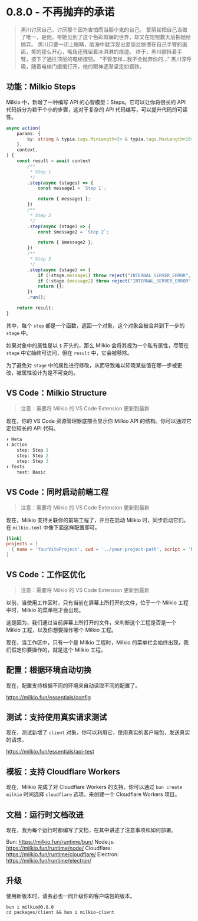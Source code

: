 # 0.8.0 - 不再抛弃的承诺

> 黑川讨厌自己，讨厌那个因为害怕而当胆小鬼的自己。
> 爱丽丝把自己当做了唯一，是他，带她见到了这个色彩斑斓的世界，却又在短短数天后把她给抛弃。
> 黑川只要一闭上眼睛，脑海中就浮现出爱丽丝依偎在自己手臂的画面，笑的那么开心，嘴角还残留着冰淇淋的痕迹。
> 终于，黑川颤抖着手臂，按下了通往顶层的电梯按钮。
> “不管怎样…我不会抛弃你的…” 黑川深呼吸，随着电梯门缓缓打开，他的眼神逐渐坚定如钢铁。

## 功能：Milkio Steps

Milkio 中，新增了一种编写 API 的心智模型：Steps。它可以让你将很长的 API 代码拆分为若干个小的步骤，这对于复杂的 API 代码编写，可以提升代码的可读性。

```ts
async action(
	params: {
		by: string & typia.tags.MinLength<2> & typia.tags.MaxLength<16>;
	},
	context,
) {
	const result = await context
		/**
		 * Step 1
		 */
		.step(async (stages) => {
			const message1 = `Step 1`;

			return { message1 };
		})
		/**
		 * Step 2
		 */
		.step(async (stage) => {
			const $message2 = `Step 2`;

			return { $message2 };
		})
		/**
		 * Step 3
		 */
		.step(async (stage) => {
			if (!stage.message1) throw reject("INTERNAL_SERVER_ERROR", undefined);
			if (!stage.$message2) throw reject("INTERNAL_SERVER_ERROR", undefined);
			return {};
		})
		.run();

	return result;
}
```

其中，每个 `step` 都是一个函数，返回一个对象，这个对象会被合并到下一步的 `stage` 中。

如果对象中的属性是以 `$` 开头的，那么 Milkio 会将其视为一个私有属性，尽管在 `stage` 中它始终可访问，但在 `result` 中，它会被移除。

为了避免对 `stage` 中的属性进行修改，从而导致难以知晓某些值在哪一步被更改，被属性设计为是不可变的。

## VS Code：Milkio Structure

> 注意：需要将 Milkio 的 VS Code Extension 更新到最新

现在，你的 VS Code 资源管理器底部会显示你 Milkio  API 的结构。你可以通过它定位较长的 API 代码。

```ts
⬇️ Meta
⬇️ Action
	step: Step 1
	step: Step 2
	step: Step 3
⬇️ Tests
	test: Basic
```

## VS Code：同时启动前端工程

> 注意：需要将 Milkio 的 VS Code Extension 更新到最新

现在，Milkio 支持关联你的前端工程了，并且在启动 Milkio 时，同步启动它们。在 `milkio.toml` 中像下面这样配置即可。

```toml
[link]
projects = [
  { name = 'YourViteProject', cwd = '../your-project-path', script = 'bun run dev' },
]
```

## VS Code：工作区优化

> 注意：需要将 Milkio 的 VS Code Extension 更新到最新

以前，当使用工作区时，只有当前在屏幕上所打开的文件，位于一个 Milkio 工程中时，Milkio 的菜单栏才会出现。

这是因为，我们通过当前屏幕上所打开的文件，来判断这个工程是否是一个 Milkio 工程，以及你想要操作哪个 Milkio 工程。

现在，当工作区中，只有一个是 Milkio 工程时，Milkio 的菜单栏会始终出现，我们假定你要操作的，就是这个 Milkio 工程。

## 配置：根据环境自动切换

现在，配置支持根据不同的环境来自动读取不同的配置了。

https://milkio.fun/essentials/config

## 测试：支持使用真实请求测试

现在，测试新增了 `client` 对象，你可以利用它，使用真实的客户端包，发送真实的请求。

https://milkio.fun/essentials/api-test

## 模板：支持 Cloudflare Workers

现在，Milkio 完成了对 Cloudflare Workers 的支持，你可以通过 `bun create milkio` 时间选择 `cloudflare` 选项，来创建一个 Cloudflare Workers 项目。

## 文档：运行时文档改进

现在，我为每个运行时都编写了文档，在其中讲述了注意事项和如何部署。

Bun: https://milkio.fun/runtime/bun/
Node.js: https://milkio.fun/runtime/node/
Cloudflare: https://milkio.fun/runtime/cloudflare/
Electron: https://milkio.fun/runtime/electron/

## 升级

使用新版本时，请务必也一同升级你的客户端包的版本。

```
bun i milkio@0.8.0
cd packages/client && bun i milkio-client
```